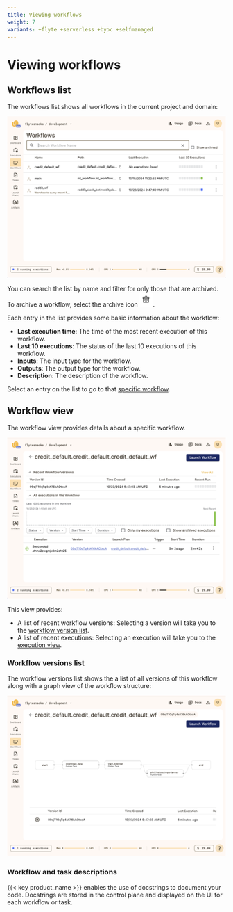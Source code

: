 ```yaml
---
title: Viewing workflows
weight: 7
variants: +flyte +serverless +byoc +selfmanaged
---
```


# Viewing workflows

## Workflows list

The workflows list shows all workflows in the current project and domain:

![Workflows list](../../../_static/images/user-guide/core-concepts/workflows/viewing-workflows/workflows-list.png)

You can search the list by name and filter for only those that are archived.
To archive a workflow, select the archive icon ![Archive icon](../../../_static/images/user-guide/core-concepts/workflows/viewing-workflows/archive-icon.png).

Each entry in the list provides some basic information about the workflow:

* **Last execution time**:
The time of the most recent execution of this workflow.
* **Last 10 executions**:
The status of the last 10 executions of this workflow.
* **Inputs**:
The input type for the workflow.
* **Outputs**:
The output type for the workflow.
* **Description**:
 The description of the workflow.

Select an entry on the list to go to that [specific workflow](#workflow-view).

## Workflow view

The workflow view provides details about a specific workflow.

![Workflow view](../../../_static/images/user-guide/core-concepts/workflows/viewing-workflows/workflow-view.png)

This view provides:
* A list of recent workflow versions:
  Selecting a version will take you to the [workflow version list](#workflow-versions-list).
* A list of recent executions:
  Selecting an execution will take you to the [execution view](./viewing-workflow-executions).

### Workflow versions list

The workflow versions list shows the  a list of all versions of this workflow along with a graph view of the workflow structure:

![Workflow version list](../../../_static/images/user-guide/core-concepts/workflows/viewing-workflows/workflow-versions-list.png)

### Workflow and task descriptions

{{< key product_name >}} enables the use of docstrings to document your code. Docstrings are stored in the control plane and displayed on the UI for each workflow or task.